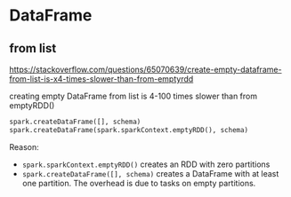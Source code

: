 # DataFrame

## from list
https://stackoverflow.com/questions/65070639/create-empty-dataframe-from-list-is-x4-times-slower-than-from-emptyrdd

creating empty DataFrame from list is 4-100 times slower than from emptyRDD()
```py
spark.createDataFrame([], schema)
spark.createDataFrame(spark.sparkContext.emptyRDD(), schema)
```

Reason:
- `spark.sparkContext.emptyRDD()` creates an RDD with zero partitions
- `spark.createDataFrame([], schema)` creates a DataFrame with at least one partition. The overhead is due to tasks on empty partitions.
